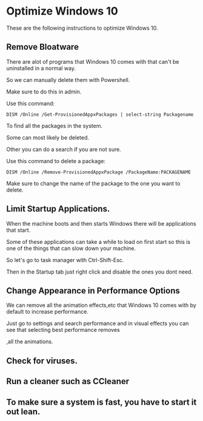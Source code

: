 # Optimize Windows 10

These are the following instructions to optimize Windows 10.

## Remove Bloatware

There are alot of programs that Windows 10 comes with that can't be uninstalled in a normal way.

So we can manually delete them with Powershell.

Make sure to do this in admin.

Use this command:

	DISM /Online /Get-ProvisionedAppxPackages | select-string Packagename

To find all the packages in the system.

Some can most likely be deleted.

Other you can do a search if you are not sure.

Use this command to delete a package:

	DISM /Online /Remove-ProvisionedAppxPackage /PackageName:PACKAGENAME

Make sure to change the name of the package to the one you want to delete.

## Limit Startup Applications.

When the machine boots and then starts Windows there will be applications that start.

Some of these applications can take a while to load on first start so this is one of the things that can slow down your machine.

So let's go to task manager with Ctrl-Shift-Esc.

Then in the Startup tab just right click and disable the ones you dont need.

## Change Appearance in Performance Options

We can remove all the animation effects,etc that Windows 10 comes with by default to increase performance.

Just go to settings and search performance and in visual effects you can see that selecting best performance removes

,all the animations.

## Check for viruses.

## Run a cleaner such as CCleaner

## To make sure a system is fast, you have to start it out lean.
